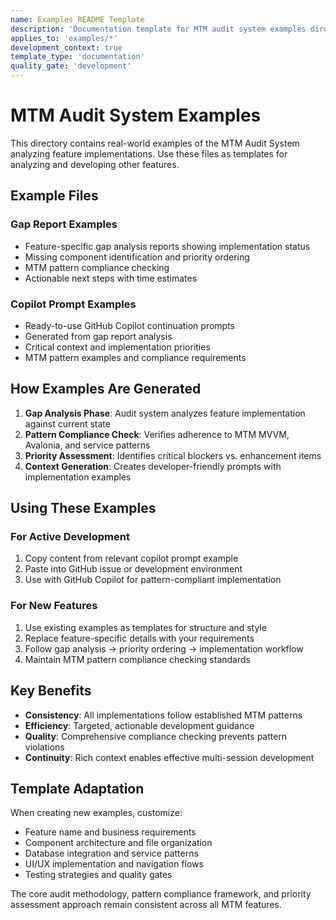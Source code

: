 ```yaml
---
name: Examples README Template
description: 'Documentation template for MTM audit system examples directory'
applies_to: 'examples/*'
development_context: true
template_type: 'documentation'
quality_gate: 'development'
---
```


# MTM Audit System Examples

This directory contains real-world examples of the MTM Audit System analyzing feature implementations. Use these files as templates for analyzing and developing other features.

## Example Files

### Gap Report Examples

- Feature-specific gap analysis reports showing implementation status
- Missing component identification and priority ordering
- MTM pattern compliance checking
- Actionable next steps with time estimates

### Copilot Prompt Examples  

- Ready-to-use GitHub Copilot continuation prompts
- Generated from gap report analysis
- Critical context and implementation priorities
- MTM pattern examples and compliance requirements

## How Examples Are Generated

1. **Gap Analysis Phase**: Audit system analyzes feature implementation against current state
2. **Pattern Compliance Check**: Verifies adherence to MTM MVVM, Avalonia, and service patterns
3. **Priority Assessment**: Identifies critical blockers vs. enhancement items
4. **Context Generation**: Creates developer-friendly prompts with implementation examples

## Using These Examples

### For Active Development

1. Copy content from relevant copilot prompt example
2. Paste into GitHub issue or development environment
3. Use with GitHub Copilot for pattern-compliant implementation

### For New Features

1. Use existing examples as templates for structure and style
2. Replace feature-specific details with your requirements
3. Follow gap analysis → priority ordering → implementation workflow
4. Maintain MTM pattern compliance checking standards

## Key Benefits

- **Consistency**: All implementations follow established MTM patterns
- **Efficiency**: Targeted, actionable development guidance
- **Quality**: Comprehensive compliance checking prevents pattern violations
- **Continuity**: Rich context enables effective multi-session development

## Template Adaptation

When creating new examples, customize:

- Feature name and business requirements
- Component architecture and file organization
- Database integration and service patterns
- UI/UX implementation and navigation flows
- Testing strategies and quality gates

The core audit methodology, pattern compliance framework, and priority assessment approach remain consistent across all MTM features.